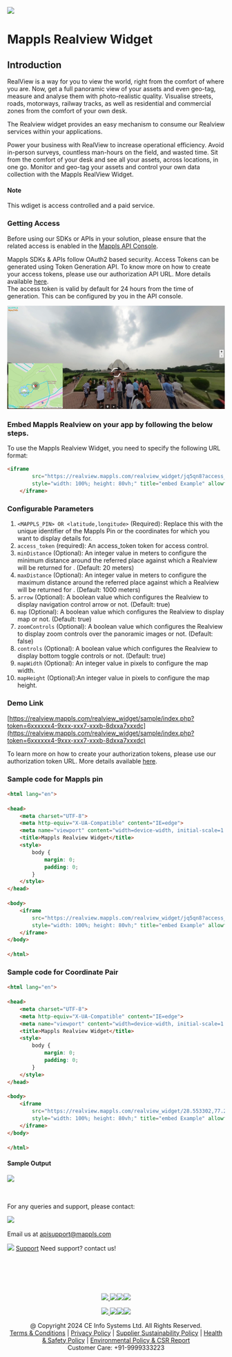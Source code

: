[<img src="https://about.mappls.com/about/images/MAPPLS-MapmyIndia-logo.png" height="40"/> </p>](https://about.mappls.com/api/)
# Mappls Realview Widget

## Introduction
RealView is a way for you to view the world, right from the comfort of where you are. Now, get a full panoramic view of your assets and even geo-tag, measure and analyse them with photo-realistic quality.
Visualise streets, roads, motorways, railway tracks, as well as residential and commercial zones from the comfort of your own desk.

The Realview widget provides an easy mechanism to consume our Realview services within your applications.

Power your business with RealView to increase operational efficiency. Avoid in-person surveys, countless man-hours on the field, and wasted time. Sit from the comfort of your desk and see all your assets, across locations, in one go. Monitor and geo-tag your assets and control your own data collection with the Mappls RealView Widget.

#### Note
This wdiget is access controlled and a paid service.

### Getting Access

Before using our SDKs or APIs in your solution, please ensure that the related access is enabled in the [Mappls API Console](https://apis.mappls.com/console). 

Mappls SDKs & APIs follow OAuth2 based security.
Access Tokens can be generated using Token Generation API.
To know more on how to create your access tokens, please use our authorization API URL. More details available [here](https://developer.mappls.com/mapping/tokenGeneration).<br>
The access token is valid by default for 24 hours from the time of generation. This can be configured by you in the API console.

![](/assets/realview-widget.png)


### Embed Mappls Realview on your app by following the below steps.

To use the Mappls Realview Widget, you need to specify the following URL format:
```html
<iframe
        src="https://realview.mappls.com/realview_widget/jq5qn8?access_token=<Token>&minDistance=1&maxDistance=500&arrow=true&map=true&zoomControls=true&controls=true&mapWidth=200&mapHeight=200"
        style="width: 100%; height: 80vh;" title="embed Example" allowfullscreen="">
    </iframe>
```

### Configurable Parameters

1. `<MAPPLS_PIN> OR <latitude,longitude>` (Required): Replace this with the unique identifier of the Mappls Pin or the coordinates for which you want to display details for.
2. `access_token` (required): An access_token token for access control.
3. `minDistance` (Optional): An integer value in meters to configure the minimum distance around the referred place against which a Realview will be returned for . (Default: 20 meters)
4. `maxDistance` (Optional): An integer value in meters to configure the maximum distance around the referred place against which a Realview will be returned for . (Default: 1000 meters)
5. `arrow` (Optional): A boolean value which configures the Realview to display navigation control arrow or not. (Default: true)
6. `map` (Optional): A boolean value which configures the Realview to display map or not. (Default: true)
7. `zoomControls` (Optional): A boolean value which configures the Realview to display zoom controls over the panoramic images or not. (Default: false)
8. `controls` (Optional): A boolean value which configures the Realview to display bottom toggle controls or not. (Default: true)
9. `mapWidth` (Optional): An integer value in pixels to configure the map width. 
10. `mapHeight` (Optional):An integer value in pixels to configure the map height.
 
### Demo Link
[https://realview.mappls.com/realview_widget/sample/index.php?token=6xxxxxx4-9xxx-xxx7-xxxb-8dxxa7xxxdc](https://realview.mappls.com/realview_widget/sample/index.php?token=6xxxxxx4-9xxx-xxx7-xxxb-8dxxa7xxxdc)

To learn more on how to create your authorization tokens, please use our authorization token URL. More details available [here](https://developer.mappls.com/mapping/tokenGeneration/).

### Sample code for Mappls pin
```html
<html lang="en">

<head>
    <meta charset="UTF-8">
    <meta http-equiv="X-UA-Compatible" content="IE=edge">
    <meta name="viewport" content="width=device-width, initial-scale=1.0">
    <title>Mappls Realview Widget</title>
    <style>
        body {
            margin: 0;
            padding: 0;
        }
    </style>
</head>

<body>
    <iframe
        src="https://realview.mappls.com/realview_widget/jq5qn8?access_token=<Token>&minDistance=1&maxDistance=500&arrow=true&map=true&zoomControls=true&controls=true&mapWidth=200&mapHeight=200"
        style="width: 100%; height: 80vh;" title="embed Example" allowfullscreen="">
    </iframe>
</body>

</html>
```

### Sample code for Coordinate Pair
```html
<html lang="en">

<head>
    <meta charset="UTF-8">
    <meta http-equiv="X-UA-Compatible" content="IE=edge">
    <meta name="viewport" content="width=device-width, initial-scale=1.0">
    <title>Mappls Realview Widget</title>
    <style>
        body {
            margin: 0;
            padding: 0;
        }
    </style>
</head>

<body>
    <iframe
        src="https://realview.mappls.com/realview_widget/28.553302,77.258677?access_token=<Token>&minDistance=1&maxDistance=500&arrow=true&map=true&zoomControls=true&controls=true&mapWidth=200&mapHeight=200"
        style="width: 100%; height: 80vh;" title="embed Example" allowfullscreen="">
    </iframe>
</body>

</html>
```

#### Sample Output
![](/assets/realview-widget.gif)



<br>

For any queries and support, please contact: 

[<img src="https://about.mappls.com/images/mappls-logo.svg" height="40"/> </p>](https://about.mappls.com/api/)
Email us at [apisupport@mappls.com](mailto:apisupport@mappls.com)


![](https://www.mapmyindia.com/api/img/icons/support.png)
[Support](https://about.mappls.com/contact/)
Need support? contact us!

<br></br>
<br></br>

[<p align="center"> <img src="https://forum.mappls.com/uploads/default/original/1X/06259be1fb3006347ade2ee843cf16e9f16ce997.png"/> ](https://forum.mappls.com/)[![](https://www.mapmyindia.com/api/img/icons/blog.png)](https://about.mappls.com/blog/)[![](https://www.mapmyindia.com/api/img/icons/gethub.png)](https://github.com/mappls-api)[<img src="https://mmi-api-team.s3.ap-south-1.amazonaws.com/API-Team/npm-logo.one-third%5B1%5D.png" height="40"/> </p>](https://www.npmjs.com/org/mapmyindia) 



[<p align="center"> <img src="https://www.mapmyindia.com/june-newsletter/icon4.png"/> ](https://www.facebook.com/Mapplsofficial)[![](https://www.mapmyindia.com/june-newsletter/icon2.png)](https://twitter.com/mappls)[![](https://www.mapmyindia.com/newsletter/2017/aug/llinkedin.png)](https://www.linkedin.com/company/mappls/)[![](https://www.mapmyindia.com/june-newsletter/icon3.png)](https://www.youtube.com/channel/UCAWvWsh-dZLLeUU7_J9HiOA)




<div align="center">@ Copyright 2024 CE Info Systems Ltd. All Rights Reserved.</div>

<div align="center"> <a href="https://about.mappls.com/api/terms-&-conditions">Terms & Conditions</a> | <a href="https://about.mappls.com/about/privacy-policy">Privacy Policy</a> | <a href="https://about.mappls.com/pdf/mapmyIndia-sustainability-policy-healt-labour-rules-supplir-sustainability.pdf">Supplier Sustainability Policy</a> | <a href="https://about.mappls.com/pdf/Health-Safety-Management.pdf">Health & Safety Policy</a> | <a href="https://about.mappls.com/pdf/Environment-Sustainability-Policy-CSR-Report.pdf">Environmental Policy & CSR Report</a>

<div align="center">Customer Care: +91-9999333223</div>
